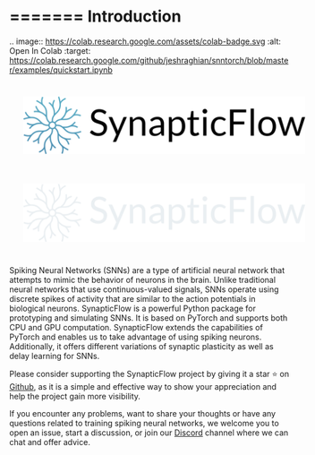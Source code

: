 =======
Introduction 
=======

.. image:: https://colab.research.google.com/assets/colab-badge.svg
        :alt: Open In Colab
        :target: https://colab.research.google.com/github/jeshraghian/snntorch/blob/master/examples/quickstart.ipynb


<div class="sidebar-logo-container">
  <img class="sidebar-logo only-light" src="_static/logo-light-mode.png" alt="Light Logo" style="width: 600px; padding: 25px;"/>
  <img class="sidebar-logo only-dark" src="_static/logo-dark-mode.png" alt="Dark Logo" style="width: 600px; padding: 25px;"/>
</div>
 

Spiking Neural Networks (SNNs) are a type of artificial neural network that attempts to mimic the behavior of neurons in the brain. Unlike traditional neural networks that use continuous-valued signals, SNNs operate using discrete spikes of activity that are similar to the action potentials in biological neurons. SynapticFlow is a powerful Python package for prototyping and simulating SNNs. It is based on PyTorch and supports both CPU and GPU computation. SynapticFlow extends the capabilities of PyTorch and enables us to take advantage of using spiking neurons. Additionally, it offers different variations of synaptic plasticity as well as delay learning for SNNs.

Please consider supporting the SynapticFlow project by giving it a star ⭐️ on <a href="https://github.com/arsham-khoee/synapticflow">Github</a>, as it is a simple and effective way to show your appreciation and help the project gain more visibility.

If you encounter any problems, want to share your thoughts or have any questions related to training spiking neural networks, we welcome you to open an issue, start a discussion, or join our <a href="https://discord.gg/dhQyAMxM">Discord</a> channel where we can chat and offer advice.


